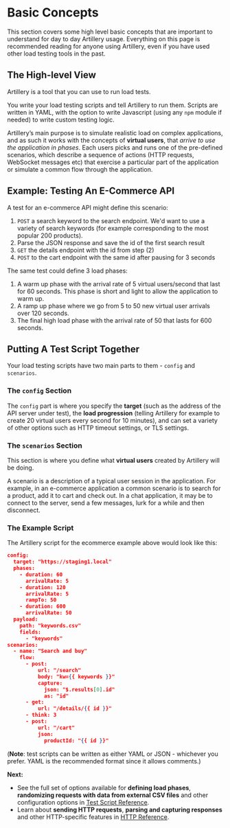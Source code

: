 # Basic Concepts

This section covers some high level basic concepts that are important to understand for day to day Artillery usage. Everything on this page is recommended reading for anyone using Artillery, even if you have used other load testing tools in the past.

## The High-level View

Artillery is a tool that you can use to run load tests.

You write your load testing scripts and tell Artillery to run them. Scripts are written in YAML, with the option to write Javascript (using any `npm` module if needed) to write custom testing logic.

Artillery’s main purpose is to simulate realistic load on complex applications, and as such it works with the concepts of **virtual users**, that *arrive to use the application in phases*. Each users picks and runs one of the pre-defined scenarios, which describe a sequence of actions (HTTP requests, WebSocket messages etc) that exercise a particular part of the application or simulate a common flow through the application.

## Example: Testing An E-Commerce API ##

A test for an e-commerce API might define this scenario:

1. `POST` a search keyword to the search endpoint. We'd want to use a variety of search keywords (for example corresponding to the most popular 200 products).
2. Parse the JSON response and save the id of the first search result
3. `GET` the details endpoint with the id from step (2)
4. `POST` to the cart endpoint with the same id after pausing for 3 seconds

The same test could define 3 load phases:

1. A warm up phase with the arrival rate of 5 virtual users/second that last for 60 seconds. This phase is short and light to allow the application to warm up.
2. A ramp up phase where we go from 5 to 50 new virtual user arrivals over 120 seconds.
3. The final high load phase with the arrival rate of 50 that lasts for 600 seconds.

## Putting A Test Script Together ##

Your load testing scripts have two main parts to them - `config` and `scenarios`.

### The `config` Section ###

The `config` part is where you specify the **target** (such as the address of the API server under test), the **load progression** (telling Artillery for example to create 20 virtual users every second for 10 minutes), and can set a variety of other options such as HTTP timeout settings, or TLS settings.

### The `scenarios` Section ###

This section is where you define what **virtual users** created by Artillery will be doing.

A scenario is a description of a typical user session in the application. For example, in an e-commerce application a common scenario is to search for a product, add it to cart and check out. In a chat application, it may be to connect to the server, send a few messages, lurk for a while and then disconnect.

### The Example Script ###

The Artillery script for the ecommerce example above would look like this:

```json
config:
  target: "https://staging1.local"
  phases:
    - duration: 60
      arrivalRate: 5
    - duration: 120
      arrivalRate: 5
      rampTo: 50
    - duration: 600
      arrivalRate: 50
  payload:
    path: "keywords.csv"
    fields:
      - "keywords"
scenarios:
  - name: "Search and buy"
    flow:
      - post:
          url: "/search"
          body: "kw={{ keywords }}"
          capture:
            json: "$.results[0].id"
            as: "id"
      - get:
          url: "/details/{{ id }}"
      - think: 3
      - post:
          url: "/cart"
          json:
            productId: "{{ id }}"
```

(**Note**: test scripts can be written as either YAML or JSON - whichever you prefer. YAML is the recommended format since it allows comments.)

**Next:**

- See the full set of options available for **defining load phases**, **randomizing requests with data from external CSV files** and other configuration options in [Test Script Reference](script-reference).
- Learn about **sending HTTP requests**, **parsing and capturing responses** and other HTTP-specific features in [HTTP Reference](http-reference).


<!--
TODO: Show an example Artillery log and explain the metrics it gives you.
-->

